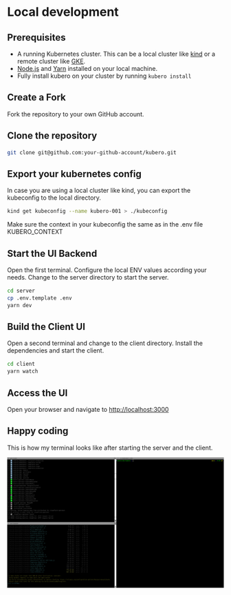 # Local development

## Prerequisites
- A running Kubernetes cluster. This can be a local cluster like [kind](https://kind.sigs.k8s.io/) or a remote cluster like [GKE](https://cloud.google.com/kubernetes-engine).
- [Node.js](https://nodejs.org/en/) and [Yarn](https://yarnpkg.com/) installed on your local machine.
- Fully install kubero on your cluster by running ```kubero install```


## Create a Fork
Fork the repository to your own GitHub account.

## Clone the repository
```bash
git clone git@github.com:your-github-account/kubero.git
```

## Export your kubernetes config 
In case you are using a local cluster like kind, you can export the kubeconfig to the local directory.
```bash
kind get kubeconfig --name kubero-001 > ./kubeconfig
```
Make sure the context in your kubeconfig the same as in the .env file KUBERO_CONTEXT

## Start the UI Backend
Open the first terminal. Configure the local ENV values according your needs. Change to the server directory to start the server. 
```bash
cd server
cp .env.template .env
yarn dev
```

## Build the Client UI
Open a second terminal and change to the client directory. Install the dependencies and start the client.
```bash
cd client
yarn watch
```

## Access the UI
Open your browser and navigate to [http://localhost:3000](http://localhost:3000)

## Happy coding
This is how my terminal looks like after starting the server and the client.

![dev termina](./setup/dev-terminal.png)